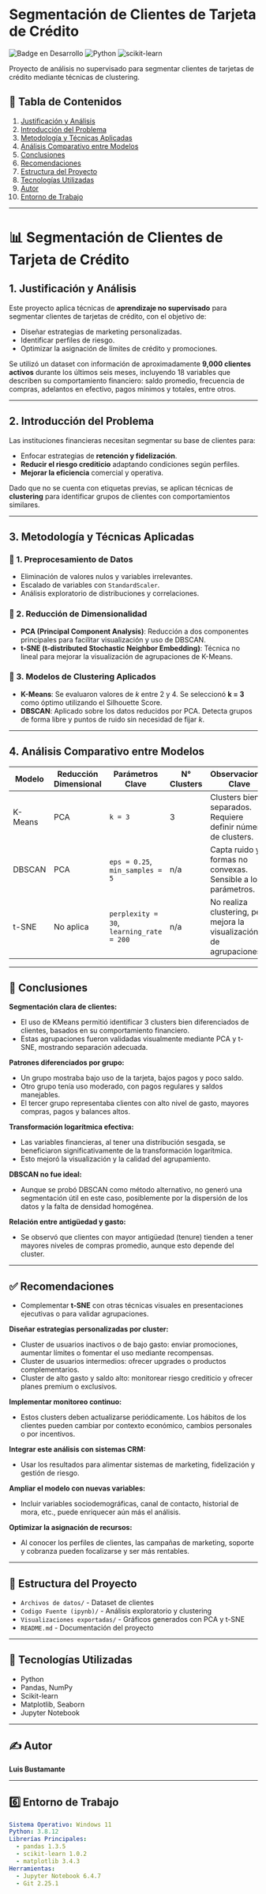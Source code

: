 # Segmentación de Clientes de Tarjeta de Crédito

![Badge en Desarrollo](https://img.shields.io/badge/Estado-✔%20Activo-brightgreen) 
![Python](https://img.shields.io/badge/Python-3.8%2B-blue)
![scikit-learn](https://img.shields.io/badge/scikit--learn-1.0.2-orange)

Proyecto de análisis no supervisado para segmentar clientes de tarjetas de crédito mediante técnicas de clustering.

## 📌 Tabla de Contenidos
1. [Justificación y Análisis](#1-justificación-y-análisis)  
2. [Introducción del Problema](#2-introducción-del-problema)  
3. [Metodología y Técnicas Aplicadas](#3-metodología-y-técnicas-aplicadas)  
4. [Análisis Comparativo entre Modelos](#4-análisis-comparativo-entre-modelos)
5. [Conclusiones](#-conclusiones)  
6. [Recomendaciones](#-recomendaciones)  
7. [Estructura del Proyecto](#-estructura-del-proyecto)  
8. [Tecnologías Utilizadas](#-tecnologias-utilizadas)  
9. [Autor](#-autor)  
10. [Entorno de Trabajo](#6️⃣-entorno-de-trabajo)

---

# 📊 Segmentación de Clientes de Tarjeta de Crédito

## 1. Justificación y Análisis

Este proyecto aplica técnicas de **aprendizaje no supervisado** para segmentar clientes de tarjetas de crédito, con el objetivo de:

- Diseñar estrategias de marketing personalizadas.
- Identificar perfiles de riesgo.
- Optimizar la asignación de límites de crédito y promociones.

Se utilizó un dataset con información de aproximadamente **9,000 clientes activos** durante los últimos seis meses, incluyendo 18 variables que describen su comportamiento financiero: saldo promedio, frecuencia de compras, adelantos en efectivo, pagos mínimos y totales, entre otros.

---

## 2. Introducción del Problema

Las instituciones financieras necesitan segmentar su base de clientes para:

- Enfocar estrategias de **retención y fidelización**.
- **Reducir el riesgo crediticio** adaptando condiciones según perfiles.
- **Mejorar la eficiencia** comercial y operativa.

Dado que no se cuenta con etiquetas previas, se aplican técnicas de **clustering** para identificar grupos de clientes con comportamientos similares.

---

## 3. Metodología y Técnicas Aplicadas

### 📌 1. Preprocesamiento de Datos
- Eliminación de valores nulos y variables irrelevantes.
- Escalado de variables con `StandardScaler`.
- Análisis exploratorio de distribuciones y correlaciones.

### 📌 2. Reducción de Dimensionalidad
- **PCA (Principal Component Analysis)**: Reducción a dos componentes principales para facilitar visualización y uso de DBSCAN.
- **t-SNE (t-distributed Stochastic Neighbor Embedding)**: Técnica no lineal para mejorar la visualización de agrupaciones de K-Means.

### 📌 3. Modelos de Clustering Aplicados
- **K-Means**: Se evaluaron valores de *k* entre 2 y 4. Se seleccionó **k = 3** como óptimo utilizando el Silhouette Score.
- **DBSCAN**: Aplicado sobre los datos reducidos por PCA. Detecta grupos de forma libre y puntos de ruido sin necesidad de fijar *k*.

---

## 4. Análisis Comparativo entre Modelos

| Modelo   | Reducción Dimensional | Parámetros Clave                  | N° Clusters       | Observaciones Clave                                                     |
|----------|------------------------|-----------------------------------|------------------|-------------------------------------------------------------------------|
| K-Means  | PCA                    | `k = 3`                           | 3                | Clusters bien separados. Requiere definir número de clusters.           |
| DBSCAN   | PCA                    | `eps = 0.25`, `min_samples = 5`   | n/a        | Capta ruido y formas no convexas. Sensible a los parámetros.            |
| t-SNE    | No aplica              | `perplexity = 30`, `learning_rate = 200` | n/a       | No realiza clustering, pero mejora la visualización de agrupaciones.    |

---

## 🧾 Conclusiones

**Segmentación clara de clientes:**

- El uso de KMeans permitió identificar 3 clusters bien diferenciados de clientes, basados en su comportamiento financiero.
- Estas agrupaciones fueron validadas visualmente mediante PCA y t-SNE, mostrando separación adecuada.
  
**Patrones diferenciados por grupo:**

- Un grupo mostraba bajo uso de la tarjeta, bajos pagos y poco saldo.
- Otro grupo tenía uso moderado, con pagos regulares y saldos manejables.
- El tercer grupo representaba clientes con alto nivel de gasto, mayores compras, pagos y balances altos.

**Transformación logarítmica efectiva:**

- Las variables financieras, al tener una distribución sesgada, se beneficiaron significativamente de la transformación logarítmica.
- Esto mejoró la visualización y la calidad del agrupamiento.

**DBSCAN no fue ideal:**

- Aunque se probó DBSCAN como método alternativo, no generó una segmentación útil en este caso, posiblemente por la dispersión de los datos y la falta de densidad homogénea.

**Relación entre antigüedad y gasto:**

- Se observó que clientes con mayor antigüedad (tenure) tienden a tener mayores niveles de compras promedio, aunque esto depende del cluster.

---

## ✅ Recomendaciones

- Complementar **t-SNE** con otras técnicas visuales en presentaciones ejecutivas o para validar agrupaciones.
  
**Diseñar estrategias personalizadas por cluster:**

- Cluster de usuarios inactivos o de bajo gasto: enviar promociones, aumentar límites o fomentar el uso mediante recompensas.
- Cluster de usuarios intermedios: ofrecer upgrades o productos complementarios.
- Cluster de alto gasto y saldo alto: monitorear riesgo crediticio y ofrecer planes premium o exclusivos.

**Implementar monitoreo continuo:**

- Estos clusters deben actualizarse periódicamente. Los hábitos de los clientes pueden cambiar por contexto económico, cambios personales o por incentivos.

**Integrar este análisis con sistemas CRM:**

- Usar los resultados para alimentar sistemas de marketing, fidelización y gestión de riesgo.

**Ampliar el modelo con nuevas variables:**

- Incluir variables sociodemográficas, canal de contacto, historial de mora, etc., puede enriquecer aún más el análisis.

**Optimizar la asignación de recursos:**

- Al conocer los perfiles de clientes, las campañas de marketing, soporte y cobranza pueden focalizarse y ser más rentables.

---

## 📂 Estructura del Proyecto

- `Archivos de datos/` - Dataset de clientes
- `Codigo Fuente (ipynb)/` - Análisis exploratorio y clustering
- `Visualizaciones exportadas/` - Gráficos generados con PCA y t-SNE
- `README.md` - Documentación del proyecto


---

## 📌 Tecnologías Utilizadas

- Python
- Pandas, NumPy
- Scikit-learn
- Matplotlib, Seaborn
- Jupyter Notebook

---

## ✍️ Autor

**Luis Bustamante**  

---


## 6️⃣ Entorno de Trabajo
```yaml
Sistema Operativo: Windows 11
Python: 3.8.12
Librerías Principales:
  - pandas 1.3.5
  - scikit-learn 1.0.2
  - matplotlib 3.4.3
Herramientas:
  - Jupyter Notebook 6.4.7
  - Git 2.25.1
